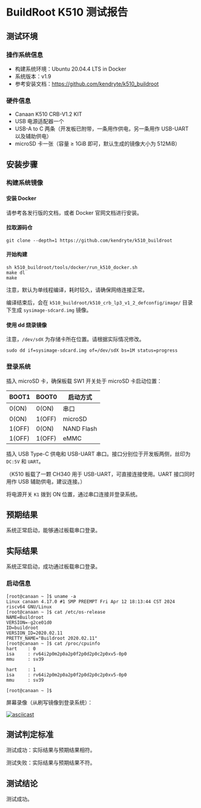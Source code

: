 # BuildRoot K510 测试报告

## 测试环境

### 操作系统信息

- 构建系统环境：Ubuntu 20.04.4 LTS in Docker
- 系统版本：v1.9
- 参考安装文档：https://github.com/kendryte/k510_buildroot

### 硬件信息

- Canaan K510 CRB-V1.2 KIT
- USB 电源适配器一个
- USB-A to C 两条（开发板已附带，一条用作供电，另一条用作 USB-UART 以及辅助供电）
- microSD 卡一张（容量 ≥ 1GiB 即可，默认生成的镜像大小为 512MiB）

## 安装步骤

### 构建系统镜像

#### 安装 Docker 

请参考各发行版的文档，或者 Docker 官网文档进行安装。

#### 拉取源码仓

```shell
git clone --depth=1 https://github.com/kendryte/k510_buildroot
```

#### 开始构建

```shell
sh k510_buildroot/tools/docker/run_k510_docker.sh
make dl
make
```

注意，默认为单线程编译，耗时较久，请确保网络连接正常。

编译结束后，会在 `k510_buildroot/k510_crb_lp3_v1_2_defconfig/image/` 目录下生成 `sysimage-sdcard.img` 镜像。

#### 使用 dd 烧录镜像

注意，`/dev/sdX` 为存储卡所在位置。请根据实际情况修改。

```shell
sudo dd if=sysimage-sdcard.img of=/dev/sdX bs=1M status=progress
```

### 登录系统

插入 microSD 卡，确保板载 SW1 开关处于 microSD 卡启动位置：

| BOOT1  | BOOT0  | 启动方式   |
|--------|--------|------------|
| 0(ON)  | 0(ON)  | 串口       |
| 0(ON)  | 1(OFF) | microSD    |
| 1(OFF) | 0(ON)  | NAND Flash |
| 1(OFF) | 1(OFF) | eMMC       |

插入 USB Type-C 供电和 USB-UART 串口。接口分别位于开发板两侧，丝印为 `DC:5V` 和 `UART`。

（K510 板载了一颗 CH340 用于 USB-UART，可直接连接使用。UART 接口同时用作 USB 辅助供电，建议连接。）

将电源开关 `K1` 拨到 ON 位置，通过串口连接并登录系统。

## 预期结果

系统正常启动，能够通过板载串口登录。

## 实际结果

系统正常启动，成功通过板载串口登录。

### 启动信息

```log
[root@canaan ~ ]$ uname -a
Linux canaan 4.17.0 #1 SMP PREEMPT Fri Apr 12 18:13:44 CST 2024 riscv64 GNU/Linux
[root@canaan ~ ]$ cat /etc/os-release
NAME=Buildroot
VERSION=-g2ce01d0
ID=buildroot
VERSION_ID=2020.02.11
PRETTY_NAME="Buildroot 2020.02.11"
[root@canaan ~ ]$ cat /proc/cpuinfo
hart    : 0
isa     : rv64i2p0m2p0a2p0f2p0d2p0c2p0xv5-0p0
mmu     : sv39

hart    : 1
isa     : rv64i2p0m2p0a2p0f2p0d2p0c2p0xv5-0p0
mmu     : sv39

[root@canaan ~ ]$
```

屏幕录像（从刷写镜像到登录系统）：

[![asciicast](https://asciinema.org/a/wdVYHHOcy5laeXA2tKewkqNRR.svg)](https://asciinema.org/a/wdVYHHOcy5laeXA2tKewkqNRR)

## 测试判定标准

测试成功：实际结果与预期结果相符。

测试失败：实际结果与预期结果不符。

## 测试结论

测试成功。